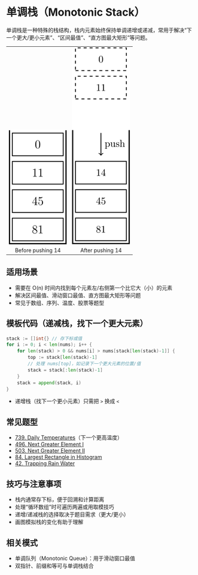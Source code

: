 # 单调栈（Monotonic Stack）

单调栈是一种特殊的栈结构，栈内元素始终保持单调递增或递减，常用于解决“下一个更大/更小元素”、“区间最值”、“直方图最大矩形”等问题。

<div align="center">
  <table>
    <tr>
      <td align="center" valign="bottom" >
        <img src="monotonous-stack-before.svg" alt="Before pushing 14" /><br />
        <sub style="font-size: 14px;">Before pushing 14</sub>
      </td>
      <td align="center" valign="bottom" >
        <img src="monotonous-stack-after.svg" alt="After pushing 14" /><br />
        <sub style="font-size: 14px;">After pushing 14</sub>
      </td>
    </tr>
  </table>
</div>

## 适用场景

- 需要在 O(n) 时间内找到每个元素左/右侧第一个比它大（小）的元素
- 解决区间最值、滑动窗口最值、直方图最大矩形等问题
- 常见于数组、序列、温度、股票等题型

## 模板代码（递减栈，找下一个更大元素）

```go
stack := []int{} // 存下标或值
for i := 0; i < len(nums); i++ {
    for len(stack) > 0 && nums[i] > nums[stack[len(stack)-1]] {
        top := stack[len(stack)-1]
        // 处理 nums[top]，如记录下一个更大元素的位置/值
        stack = stack[:len(stack)-1]
    }
    stack = append(stack, i)
}
```

- 递增栈（找下一个更小元素）只需把 `>` 换成 `<`

## 常见题型

- [739. Daily Temperatures](https://leetcode.com/problems/daily-temperatures/)（下一个更高温度）
- [496. Next Greater Element I](https://leetcode.com/problems/next-greater-element-i/)
- [503. Next Greater Element II](https://leetcode.com/problems/next-greater-element-ii/)
- [84. Largest Rectangle in Histogram](https://leetcode.com/problems/largest-rectangle-in-histogram/)
- [42. Trapping Rain Water](https://leetcode.com/problems/trapping-rain-water/)

## 技巧与注意事项

- 栈内通常存下标，便于回溯和计算距离
- 处理“循环数组”时可遍历两遍或用取模技巧
- 递增/递减栈的选择取决于题目需求（更大/更小）
- 画图模拟栈的变化有助于理解

## 相关模式

- 单调队列（Monotonic Queue）：用于滑动窗口最值
- 双指针、前缀和等可与单调栈结合
